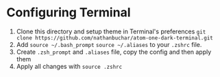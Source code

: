 # Configuring Terminal 

1. Clone this directory and setup theme in Terminal's preferences
`git clone https://github.com/nathanbuchar/atom-one-dark-terminal.git`
2. Add `source ~/.bash_prompt` `source ~/.aliases` to your `.zshrc` file.
3. Create `.zsh_prompt` and `.aliases` file, copy the config and then apply them
4. Apply all changes with `source .zshrc`
